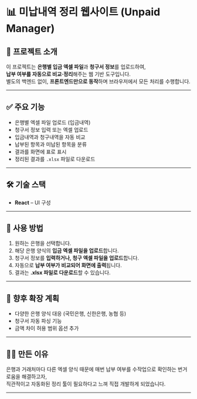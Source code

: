 # 📊 미납내역 정리 웹사이트 (Unpaid Manager)

## 📌 프로젝트 소개

이 프로젝트는 **은행별 입금 엑셀 파일**과 **청구서 정보**를 업로드하여,  
**납부 여부를 자동으로 비교·정리**해주는 웹 기반 도구입니다.  
별도의 백엔드 없이, **프론트엔드만으로 동작**하며 브라우저에서 모든 처리를 수행합니다.

---

## ✅ 주요 기능

- 은행별 엑셀 파일 업로드 (입금내역)
- 청구서 정보 입력 또는 엑셀 업로드
- 입금내역과 청구내역을 자동 비교
- 납부된 항목과 미납된 항목을 분류
- 결과를 화면에 표로 표시
- 정리된 결과를 `.xlsx` 파일로 다운로드

---

## 🛠 기술 스택

- **React** – UI 구성

---

## 🚀 사용 방법

1. 원하는 은행을 선택합니다.
2. 해당 은행 양식의 **입금 엑셀 파일을 업로드**합니다.
3. 청구서 정보를 **입력하거나, 청구 엑셀 파일을 업로드**합니다.
4. 자동으로 **납부 여부가 비교되어 화면에 출력**됩니다.
5. 결과는 **.xlsx 파일로 다운로드**할 수 있습니다.

---

## 📂 향후 확장 계획

- 다양한 은행 양식 대응 (국민은행, 신한은행, 농협 등)
- 청구서 자동 파싱 기능
- 금액 차이 허용 범위 옵션 추가

---

## 🙋🏻 만든 이유

은행과 거래처마다 다른 엑셀 양식 때문에 매번 납부 여부를 수작업으로 확인하는 번거로움을 해결하고자,  
직관적이고 자동화된 정리 툴이 필요하다고 느껴 직접 개발하게 되었습니다.

---
